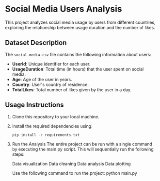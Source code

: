 # Social Media Users Analysis

This project analyzes social media usage by users from different countries, exploring the relationship between usage duration and the number of likes.

## Dataset Description

The `social-media.csv` file contains the following information about users:

- **UserId**: Unique identifier for each user.
- **UsageDuration**: Total time (in hours) that the user spent on social media.
- **Age**: Age of the user in years.
- **Country**: User's country of residence.
- **TotalLikes**: Total number of likes given by the user in a day.

## Usage Instructions

1. Clone this repository to your local machine.
2. Install the required dependencies using:

   ```bash
   pip install -r requirements.txt

3. Run the Analysis
    The entire project can be run with a single command by executing the main.py script. This will sequentially run the     following steps:

    Data visualization
    Data cleaning
    Data analysis
    Data plotting

    Use the following command to run the project:
    python main.py

